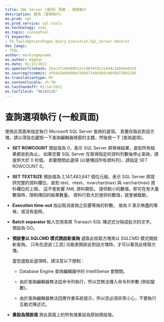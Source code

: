 ```yaml
---
title: SQL Server [選項] 頁面 - 查詢執行
description: 選項 (查詢執行)
ms.prod: sql
ms.prod_service: sql-tools
ms.technology: ssms
ms.topic: conceptual
f1_keywords:
- VS.ToolsOptionsPages.Query_Execution.Sql_Server.General
dev_langs:
- TSQL
author: markingmyname
ms.author: maghan
ms.date: 01/13/2021
ms.openlocfilehash: 25ac37cdb9095151c90fdf81314d4c32044e6159
ms.sourcegitcommit: af64e2b8d498af26b973e86db5c00f8d72991295
ms.translationtype: HT
ms.contentlocale: zh-TW
ms.lasthandoff: 01/14/2021
ms.locfileid: "98193126"
---
```

# <a name="query-options-execution-general-page"></a>查詢選項執行 (一般頁面)

使用此頁面來指定執行 Microsoft SQL Server 查詢的選項。 若要存取此對話方塊，請以滑鼠右鍵按一下查詢編輯器視窗的主體，然後按一下 [查詢選項]。

- **SET ROWCOUNT** 預設值為 0，表示 SQL Server 將等候結果，直到所有結果都收到為止。 如果您要 SQL Server 在取得指定的資料列數後停止查詢，請提供大於 0 的值。 若要關閉此選項 (以便傳回所有資料列)，請指定 SET ROWCOUNT 0。

- **SET TEXTSIZE** 預設值為 2,147,483,647 個位元組，表示 SQL Server 將提供完整的資料欄位，直到 text、ntext、nvarchar(max) 與 varchar(max) 資料欄位的上限。 這不會影響 XML 資料類型。 提供較小的數值，即可在有大量數值時，限制傳回的結果數量。 資料行若大於提供的數值，就會被截斷。

- **Execution time-out** 指出取消查詢之前要等候的秒數。 值為 0 表示無盡的等候，或沒有逾時。

- **Batch separator** 輸入您用來將 Transact-SQL 陳述式分隔成批次的文字。 預設為 GO。

- **預設會以 SQLCMD 模式開啟新查詢** 選取此核取方塊來以 SQLCMD 模式開啟新查詢。 只有在透過 [工具] 功能表開啟此對話方塊時，才可以看見此核取方塊。

    當您選取此選項時，請注意以下限制：

    - Database Engine 查詢編輯器中的 IntelliSense 會關閉。

    - 由於查詢編輯器無法從命令列執行，所以您無法傳入命令列參數 (例如變數)。

    - 由於查詢編輯器無法回應作業系統提示，所以您必須非常小心，不要執行互動式陳述式。

- **重設為預設值** 將此頁面上的所有值重設為原始預設值。